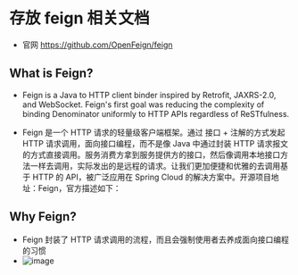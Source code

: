 # 存放 feign 相关文档

- 官网 https://github.com/OpenFeign/feign
## What is Feign?

- Feign is a Java to HTTP client binder inspired by Retrofit, JAXRS-2.0, and WebSocket. Feign's first goal was reducing the complexity of binding Denominator uniformly to HTTP APIs regardless of ReSTfulness.

- Feign 是⼀个 HTTP 请求的轻量级客户端框架。通过 接口 + 注解的方式发起 HTTP 请求调用，面向接口编程，而不是像 Java 中通过封装 HTTP 请求报文的方式直接调用。服务消费方拿到服务提供方的接⼝，然后像调⽤本地接⼝⽅法⼀样去调⽤，实际发出的是远程的请求。让我们更加便捷和优雅的去调⽤基于 HTTP 的 API，被⼴泛应⽤在 Spring Cloud 的解决⽅案中。开源项目地址：Feign，官方描述如下：


## Why Feign? 
- Feign 封装了 HTTP 请求调用的流程，而且会强制使用者去养成面向接口编程的习惯
- ![image](https://user-images.githubusercontent.com/1109198/206890976-ab2e6319-0d7b-46c4-9d98-807587f07f7b.png)
